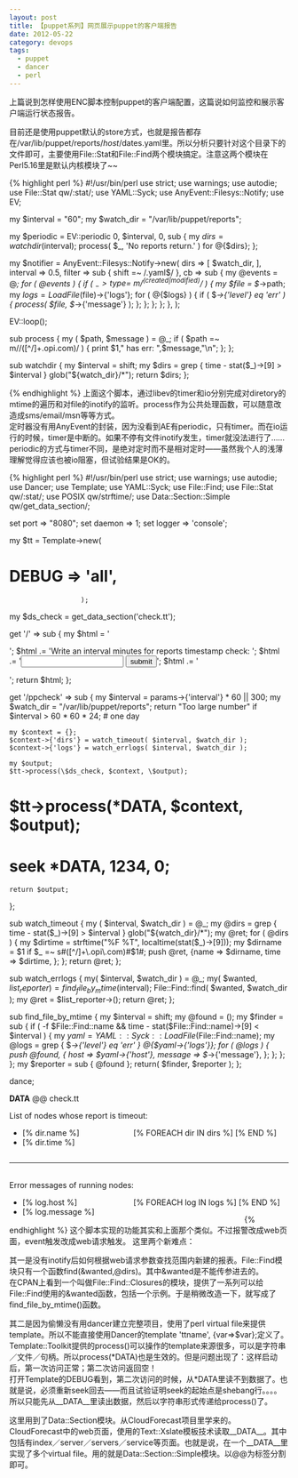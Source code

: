 ```yaml
---
layout: post
title: 【puppet系列】网页展示puppet的客户端报告
date: 2012-05-22
category: devops
tags:
  - puppet
  - dancer
  - perl
---
```


上篇说到怎样使用ENC脚本控制puppet的客户端配置，这篇说如何监控和展示客户端运行状态报告。

目前还是使用puppet默认的store方式，也就是报告都存在/var/lib/puppet/reports/$host/$dates.yaml里。所以分析只要针对这个目录下的文件即可，主要使用File::Stat和File::Find两个模块搞定。注意这两个模块在Perl5.16里是默认内核模块了~~

{% highlight perl %}
#!/usr/bin/perl
use strict;
use warnings;
use autodie;
use File::Stat qw/:stat/;
use YAML::Syck;
use AnyEvent::Filesys::Notify;
use EV;

my $interval = "60";
my $watch_dir = "/var/lib/puppet/reports";

my $periodic = EV::periodic 0, $interval, 0, sub {
    my $dirs = watchdir($interval);
    process( $_, 'No reports return.' ) for @{$dirs};
};

my $notifier = AnyEvent::Filesys::Notify->new(
    dirs     => [ $watch_dir, ],
    interval => 0.5,
    filter   => sub { shift =~ /\.yaml$/ },
    cb       => sub {
        my @events = @_;
        for ( @events ) {
            if ( $_->type =~ m/^(created|modified)$/ ) {
                my $file = $_->path;
                my $logs = LoadFile($file)->{'logs'};
                for ( @{$logs} ) {
                    if ( $_->{'level'} eq 'err' ) {
                        process( $file, $_->{'message'} );
                    };
                };
            };
        };
    },
);

EV::loop();

sub process {
    my ( $path, $message ) = @_;
    if ( $path =~ m/\/([^\/]+\.opi\.com)/ ) {
        print $1," has err: ",$message,"\n";
    };
};

sub watchdir {
    my $interval = shift;
    my $dirs = grep { time - stat($_)->[9] > $interval } glob("${watch_dir}/*");
    return $dirs;
};

{% endhighlight %}
上面这个脚本，通过libev的timer和io分别完成对diretory的mtime的遍历和对file的inotify的监听。process作为公共处理函数，可以随意改造成sms/email/msn等等方式。    
定时器没有用AnyEvent的封装，因为没看到AE有periodic，只有timer。而在io运行的时候，timer是中断的。如果不停有文件inotify发生，timer就没法进行了……periodic的方式与timer不同，是绝对定时而不是相对定时——虽然我个人的浅薄理解觉得应该也被io阻塞，但试验结果是OK的。

{% highlight perl %}
#!/usr/bin/perl
use strict;
use warnings;
use autodie;
use Dancer;
use Template;
use YAML::Syck;
use File::Find;
use File::Stat qw/:stat/;
use POSIX qw/strftime/;
use Data::Section::Simple qw/get_data_section/;

set port   => "8080";
set daemon => 1;
set logger => 'console';

my $tt = Template->new(
#                       DEBUG => 'all',
                      );

my $ds_check = get_data_section('check.tt');

get '/' => sub {
    my $html = '<form action="/ppcheck">';
    $html .= 'Write an interval minutes for reports timestamp check: ';
    $html .= '<input type="text" name="interval"/> <input type="submit" value="submit" />';
    $html .= '</form>';
    return $html;
};

get '/ppcheck' => sub {
    my $interval = params->{'interval'} * 60 || 300;
    my $watch_dir = "/var/lib/puppet/reports";
    return "Too large number" if $interval > 60 * 60 * 24;   # one day

    my $context = {};
    $context->{'dirs'} = watch_timeout( $interval, $watch_dir );
    $context->{'logs'} = watch_errlogs( $interval, $watch_dir );

    my $output;
    $tt->process(\$ds_check, $context, \$output);
#    $tt->process(\*DATA, $context, \$output);
#    seek *DATA, 1234, 0;
    return $output;
};

sub watch_timeout {
    my ( $interval, $watch_dir ) = @_;
    my @dirs = grep { time - stat($_)->[9] > $interval } glob("${watch_dir}/*");
    my @ret;
    for ( @dirs ) {
        my $dirtime = strftime("%F %T", localtime(stat($_)->[9]));
        my $dirname = $1 if $_ =~ s#([^/]+\.opi\.com)#$1#;
        push @ret, {name => $dirname, time => $dirtime, };
    };
    return \@ret;
};

sub watch_errlogs {
    my( $interval, $watch_dir ) = @_;
    my( $wanted, $list_reporter ) = find_file_by_mtime($interval);
    File::Find::find( $wanted, $watch_dir );
    my @ret = $list_reporter->();
    return \@ret;
};

sub find_file_by_mtime {
    my $interval = shift;
    my @found = ();
    my $finder = sub {
        if ( -f $File::Find::name && time - stat($File::Find::name)->[9] < $interval ) {
            my $yaml = YAML::Syck::LoadFile($File::Find::name);
            my @logs = grep { $_->{'level'} eq 'err' } @{$yaml->{'logs'}};
            for ( @logs ) {
            push @found, { host => $yaml->{'host'}, message => $_->{'message'}, };
            };
        };
    };
    my $reporter = sub { @found };
    return( $finder, $reporter );
};

dance;

__DATA__
@@ check.tt
<div id="timeoutdirs">
List of nodes whose report is timeout: <br />
<ul>
[% FOREACH dir IN dirs %]
<li style="width:200px;float:left">[% dir.name %]</li><li style="width:200px;margin:0;float:left">[% dir.time %]</li>
[% END %]
</ul>
</div>
<br /><hr /><br />
<div id="runerrlogs">
Error messages of running nodes: <br />
<ul>
[% FOREACH log IN logs %]
<li style="width:200px;float:left">[% log.host %]</li>
<li style="width:400px;margin:0;float:left">[% log.message %]</li>
[% END %]
</ul>
</div>
{% endhighlight %}
这个脚本实现的功能其实和上面那个类似。不过报警改成web页面，event触发改成web请求触发。    
这里两个新难点：

其一是没有inotify后如何根据web请求参数查找范围内新建的报表。File::Find模块只有一个函数find(\&wanted,@dirs)。其中&wanted是不能传参进去的。    
在CPAN上看到一个叫做File::Find::Closures的模块，提供了一系列可以给File::Find使用的&wanted函数，包括一个示例。于是稍微改造一下，就写成了find_file_by_mtime()函数。

其二是因为偷懒没有用dancer建立完整项目，使用了perl virtual file来提供template。所以不能直接使用Dancer的template 'ttname', {var=>\$var};定义了。    
Template::Toolkit提供的process()可以操作的template来源很多，可以是字符串／文件／句柄。所以process(\*DATA)也是生效的。但是问题出现了：这样启动后，第一次访问正常；第二次访问返回空！    
打开Template的DEBUG看到，第二次访问的时候，从*DATA里读不到数据了。也就是说，必须重新seek回去——而且试验证明seek的起始点是shebang行。。。。    
所以只能先从__DATA__里读出数据，然后以字符串形式传递给process()了。    

这里用到了Data::Section模块。从CloudForecast项目里学来的。CloudForecast中的web页面，使用的Text::Xslate模板技术读取__DATA__。其中包括有index／server／servers／service等页面。也就是说，在一个__DATA__里实现了多个virtual file。用的就是Data::Section::Simple模块。以@@为标签分割即可。
